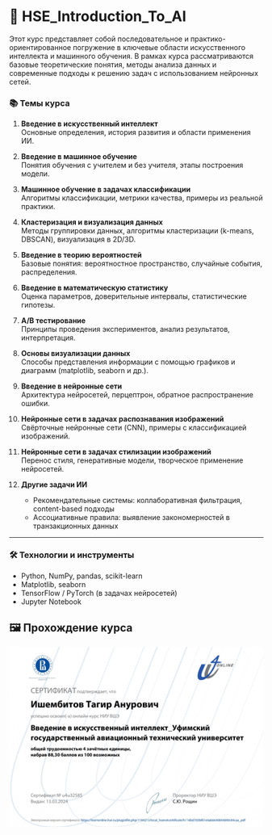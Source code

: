 # 🧠 HSE_Introduction_To_AI

Этот курс представляет собой последовательное и практико-ориентированное погружение в ключевые области искусственного интеллекта и машинного обучения. В рамках курса рассматриваются базовые теоретические понятия, методы анализа данных и современные подходы к решению задач с использованием нейронных сетей.

### 📚 Темы курса

1. **Введение в искусственный интеллект**  
   Основные определения, история развития и области применения ИИ.

2. **Введение в машинное обучение**  
   Понятия обучения с учителем и без учителя, этапы построения модели.

3. **Машинное обучение в задачах классификации**  
   Алгоритмы классификации, метрики качества, примеры из реальной практики.

4. **Кластеризация и визуализация данных**  
   Методы группировки данных, алгоритмы кластеризации (k-means, DBSCAN), визуализация в 2D/3D.

5. **Введение в теорию вероятностей**  
   Базовые понятия: вероятностное пространство, случайные события, распределения.

6. **Введение в математическую статистику**  
   Оценка параметров, доверительные интервалы, статистические гипотезы.

7. **A/B тестирование**  
   Принципы проведения экспериментов, анализ результатов, интерпретация.

8. **Основы визуализации данных**  
   Способы представления информации с помощью графиков и диаграмм (matplotlib, seaborn и др.).

9. **Введение в нейронные сети**  
   Архитектура нейросетей, перцептрон, обратное распространение ошибки.

10. **Нейронные сети в задачах распознавания изображений**  
    Свёрточные нейронные сети (CNN), примеры с классификацией изображений.

11. **Нейронные сети в задачах стилизации изображений**  
    Перенос стиля, генеративные модели, творческое применение нейросетей.

12. **Другие задачи ИИ**  
    - Рекомендательные системы: коллаборативная фильтрация, content-based подходы  
    - Ассоциативные правила: выявление закономерностей в транзакционных данных

---

### 🛠 Технологии и инструменты

- Python, NumPy, pandas, scikit-learn
- Matplotlib, seaborn
- TensorFlow / PyTorch (в задачах нейросетей)
- Jupyter Notebook


## 🖼️ Прохождение курса

![Сертификат](certificate.jpg)
